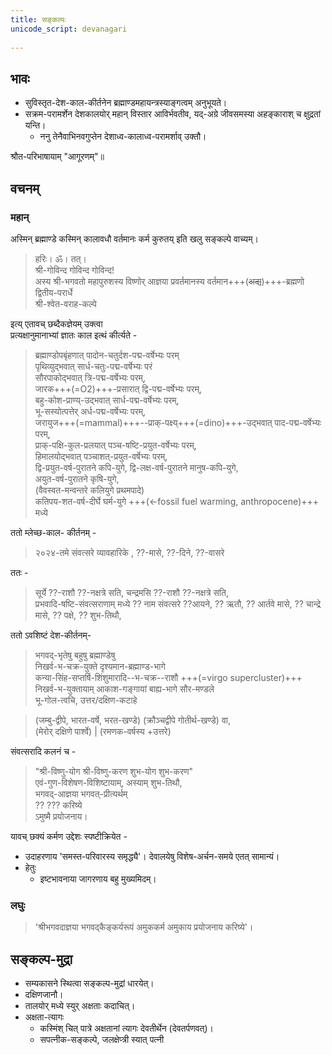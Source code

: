 ```yaml
---
title: सङ्कल्पः
unicode_script: devanagari  
  
---
```


## भावः

- सुविस्तृत-देश-काल-कीर्तनेन ब्रह्माण्डमहायन्त्रस्याङ्गत्वम् अनुभूयते।  
- सक्रम-परामर्शेन देशकालयोर् महान् विस्तार आविर्भवतीव, यद्-अग्रे जीवसमस्या अहङ्काराश् च क्षुद्रतां यन्ति।  
  - ननु तेनैवाभिनवगुप्तेन देशाध्व-कालाध्व-परामर्शाव् उक्तौ।

श्रौत-परिभाषायाम् "आगूरणम्"॥

## वचनम्


### महान्
अस्मिन् ब्रह्माण्डे कस्मिन् कालावधौ वर्तमानः कर्म कुरुतय् इति खलु सङ्कल्पे वाच्यम्।

> हरिः। ॐ। तत्।  
श्री-गोविन्द गोविन्द गोविन्द!  
अस्य श्री-भगवतो महापुरुशस्य विष्णोर् आज्ञया प्रवर्तमानस्य वर्तमान+++(~~अद्य~~)+++-ब्रह्मणो द्वितीय-परार्धे  
श्री-श्वेत-वराह-कल्पे  

इत्य् एतावच् छब्दैकज्ञेयम् उक्त्वा  
प्रत्यक्षानुमानाभ्यां ज्ञातः काल इत्थं कीर्त्यते - 

> ब्रह्माण्डोपबृंहणात् पादोन-चतुर्दश-पद्म-वर्षेभ्यः परम्  
> पृथिव्युद्भवात् सार्ध-चतुः-पद्म-वर्षेभ्यः परं  
> सौरपाकोद्भवात् त्रि-पद्म-वर्षेभ्यः परम्,  
> जारक+++(=O2)+++-प्रसारात् द्वि-पद्म-वर्षेभ्यः परम्,  
> बहु-कोश-प्राण्य्-उद्भवात् सार्ध-पद्म-वर्षेभ्यः परम्,  
> भू-सस्योत्पत्तेर् अर्ध-पद्म-वर्षेभ्यः परम्,  
> जरायुज+++(=mammal)+++--प्राक्-पक्ष्य्+++(=dino)+++-उद्भवात् पाद-पद्म-वर्षेभ्यः परम्,  
> प्राक्-पक्षि-कुल-प्रलयात् पञ्च-षष्टि-प्रयुत-वर्षेभ्यः परम्,  
> हिमालयोद्भवात् पञ्चाशत्-प्रयुत-वर्षेभ्यः परम्,  
> द्वि-प्रयुत-वर्ष-पुरातने कपि-युगे, द्वि-लक्ष-वर्ष-पुरातने मानुष-कपि-युगे,  
> अयुत-वर्ष-पुरातने कृषि-युगे,  
> (वैवस्वत-मन्वन्तरे कलियुगे प्रथमपादे)  
> कतिपय-शत-वर्ष-दीर्घे घर्म-युगे +++(←fossil fuel warming, anthropocene)+++ मध्ये  

ततो म्लेच्छ-काल- कीर्तनम् -

> २०२४-तमे संवत्सरे व्यावहारिके ,  ??-मासे, ??-दिने, ??-वासरे  

ततः -

> सूर्ये ??-राशौ ??-नक्षत्रे सति, चन्द्रमसि ??-राशौ ??-नक्षत्रे सति,  
> प्रभवादि-षष्टि-संवत्सराणाम् मध्ये ?? नाम संवत्सरे ??आयने, ?? ऋतौ, ?? आर्तवे मासे, ?? चान्द्रे मासे, ?? पक्षे, ?? शुभ-तिथौ,

ततो ऽवशिष्टं देश-कीर्तनम्-  

> भगवद्-भृतेषु बहुषु ब्रह्माण्डेषु  
> निखर्व-भ-चक्र-युक्ते दृश्यमान-ब्रह्माण्ड-भागे  
> कन्या-सिंह-सप्तर्षि-शिंशुमारादि--भ-चक्र--राशौ +++(=virgo supercluster)+++   
> निखर्व-भ-युक्तायाम् आकाश-गङ्गायां बाह्य-भागे सौर-मण्डले  
> भू-गोल-त्वचि, उत्तर/दक्षिण-कटाहे  

> (जम्बु-द्वीपे, भारत-वर्षे, भरत-खण्डे) (क्रौञ्चद्वीपे गोतीर्थ-खण्डे) वा,  
> (मेरोर् दक्षिणे पार्श्वे) | (रमणक-वर्षस्य +उत्तरे)


संवत्सरादि कलनं च - 


> "श्री-विष्णु-योग श्री-विष्णु-करण शुभ-योग शुभ-करण"  
> एवं-गुण-विशेषण-विशिष्टायाम्, अस्याम् शुभ-तिथौ,  
> भगवद्-आज्ञया भगवत्-प्रीत्यर्थम्  
> ?? ??? करिष्ये  
> ऽमुष्मै प्रयोजनाय।

यावच् छक्यं कर्मण उद्देशः स्पष्टीक्रियेत -

- उदाहरणाय 'समस्त-परिवारस्य समृद्ध्यै'। देवालयेषु विशेष-अर्चन-समये एतत् सामान्यं।
- हेतुः
  - इष्टभावनाया जागरणाय बहु मुख्यमिदम्।

### लघुः

> 'श्रीभगवदाज्ञया भगवद्कैङ्कर्यरूपं अमुककर्म अमुकाय प्रयोजनाय करिष्ये'।

## सङ्कल्प-मुद्रा

- सम्यकासने स्थित्वा सङ्कल्प-मुद्रां धारयेत्।
- दक्षिणजानौ।
- तालयोर् मध्ये स्युर् अक्षताः कदाचित्।
- अक्षता-त्यागः
  - कस्मिंश् चित् पात्रे अक्षतानां त्यागः देवतीर्थेन (देवतर्पणवत्)।
  - सपत्नीक-सङ्कल्पे, जलक्षेप्त्री स्यात् पत्नी

